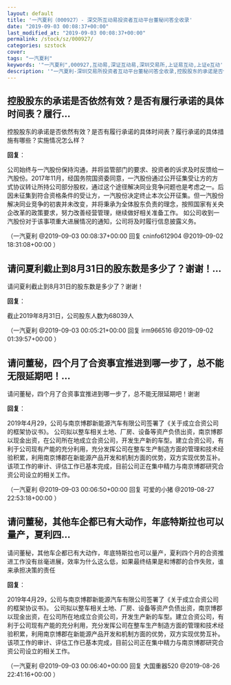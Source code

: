 ```yaml
---
layout: default
title: '一汽夏利（000927）- 深交所互动易投资者互动平台董秘问答全收录'
date: "2019-09-03 00:08:37+00:00"
last_modified_at: "2019-09-03 00:08:37+00:00"
permalink: /stock/sz/000927/
categories: szstock
cover: 
tags: "一汽夏利"
keywords: '"一汽夏利",000927,互动易,深证互动易,深圳交易所,上证易互动,上证e互动'
description: '"一汽夏利-深圳交易所投资者互动平台董秘问答全收录,控股股东的承诺是否依然有效？是否有履行承诺的具体时间表？履行承诺的具体措施有哪些？实施情况怎么样？"'
---
```


## 控股股东的承诺是否依然有效？是否有履行承诺的具体时间表？履行...

控股股东的承诺是否依然有效？是否有履行承诺的具体时间表？履行承诺的具体措施有哪些？实施情况怎么样？

**回复**：

公司始终与一汽股份保持沟通，并将监管部门的要求、投资者的诉求及时反馈给一汽股份。2017年11月，经国务院国资委同意，一汽股份通过公开征集受让方的方式协议转让所持公司部分股权，通过这个途径解决同业竞争问题也是考虑之一。后因未征集到符合资格条件的受让方，一汽股份决定终止本次公开征集。但一汽股份解决同业竞争的初衷并未改变，并将秉承为全体股东负责的理念，按照国家有关央企改革的政策要求，努力改善经营管理，继续做好相关准备工作。
如公司收到一汽股份对于该事项重大进展情况的通知，公司将及时履行信息披露义务。 

（一汽夏利  @2019-09-03 00:08:37+00:00 回复 cninfo612904  @2019-09-02 18:31:08+00:00 ）

## 请问夏利截止到8月31日的股东数是多少了？谢谢！...

请问夏利截止到8月31日的股东数是多少了？谢谢！

**回复**：

截止2019年8月31日，公司股东人数为68039人 

（一汽夏利  @2019-09-03 00:05:21+00:00 回复 irm966516  @2019-09-02 01:39:57+00:00 ）

## 请问董秘，四个月了合资事宜推进到哪一步了，总不能无限延期吧！...

请问董秘，四个月了合资事宜推进到哪一步了，总不能无限延期吧！谢谢

**回复**：

2019年4月29，公司与南京博郡新能源汽车有限公司签署了《关于成立合资公司的框架协议书》。
公司拟以整车相关土地、厂房、设备等资产负债出资，南京博郡以现金出资，在公司所在地成立合资公司，开发生产新的车型。建立合资公司，有利于公司现有产能的充分利用，充分发挥公司在整车生产制造方面的管理和技术经验积累，利用南京博郡在新能源产品开发和机制方面的优势，双方实现优势互补。
该项工作的审计、评估工作已基本完成，目前公司正在集中精力与南京博郡研究合资公司设立的相关工作。 

（一汽夏利  @2019-09-03 00:06:50+00:00 回复 可爱的小猪  @2019-08-27 22:53:18+00:00 ）

## 请问董秘，其他车企都已有大动作，年底特斯拉也可以量产，夏利四...

请问董秘，其他车企都已有大动作，年底特斯拉也可以量产，夏利四个月的合资推进工作没有丝毫进展，效率为什么这么低，如果最终结果是和博郡的合作失败，谁来承担决策的责任

**回复**：

2019年4月29，公司与南京博郡新能源汽车有限公司签署了《关于成立合资公司的框架协议书》。
公司拟以整车相关土地、厂房、设备等资产负债出资，南京博郡以现金出资，在公司所在地成立合资公司，开发生产新的车型。建立合资公司，有利于公司现有产能的充分利用，充分发挥公司在整车生产制造方面的管理和技术经验积累，利用南京博郡在新能源产品开发和机制方面的优势，双方实现优势互补。
该项工作的审计、评估工作已基本完成，目前公司正在集中精力与南京博郡研究合资公司设立的相关工作。 

（一汽夏利  @2019-09-03 00:06:40+00:00 回复 大国重器520  @2019-08-26 22:41:16+00:00 ）

